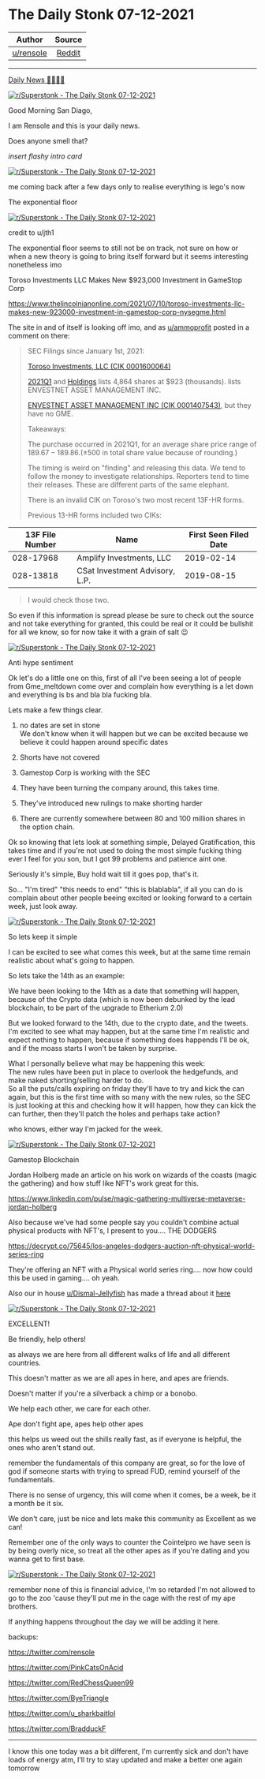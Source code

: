 The Daily Stonk 07-12-2021
==========================

| Author       | Source       | 
| :-------------: |:-------------:|
|  [u/rensole](https://www.reddit.com/user/rensole/) | [Reddit](https://www.reddit.com/r/Superstonk/comments/oiooh1/the_daily_stonk_07122021/) | 

---

[Daily News 🦍💎🙌🚀](https://www.reddit.com/r/Superstonk/search?q=flair_name%3A%22Daily%20News%20%F0%9F%A6%8D%F0%9F%92%8E%F0%9F%99%8C%F0%9F%9A%80%22&restrict_sr=1)

[![r/Superstonk - The Daily Stonk 07-12-2021](https://preview.redd.it/db3gwe6a8ra71.png?width=1600&format=png&auto=webp&s=2d2d091c18880042651da993dabaeecf2cfde7c7)](https://preview.redd.it/db3gwe6a8ra71.png?width=1600&format=png&auto=webp&s=2d2d091c18880042651da993dabaeecf2cfde7c7)

Good Morning San Diago,

I am Rensole and this is your daily news.

Does anyone smell that?

*insert flashy intro card*

[![r/Superstonk - The Daily Stonk 07-12-2021](https://preview.redd.it/gy7xdicc8ra71.png?width=680&format=png&auto=webp&s=448e0b53f2e409b0bb910d912e32b96354f6a836)](https://preview.redd.it/gy7xdicc8ra71.png?width=680&format=png&auto=webp&s=448e0b53f2e409b0bb910d912e32b96354f6a836)

[](https://preview.redd.it/7elpz8qm8ra71.gif?format=mp4&s=e6071a1948ee092f12949a9c568ed57e69a2842c)

me coming back after a few days only to realise everything is lego's now

The exponential floor

[![r/Superstonk - The Daily Stonk 07-12-2021](https://preview.redd.it/03525w9c9ra71.png?width=16384&format=png&auto=webp&s=7021fa33b433fbfcd865538be5e92893716c6bd1)](https://preview.redd.it/03525w9c9ra71.png?width=16384&format=png&auto=webp&s=7021fa33b433fbfcd865538be5e92893716c6bd1)

credit to u/jth1

The exponential floor seems to still not be on track, not sure on how or when a new theory is going to bring itself forward but it seems interesting nonetheless imo

Toroso Investments LLC Makes New $923,000 Investment in GameStop Corp

<https://www.thelincolnianonline.com/2021/07/10/toroso-investments-llc-makes-new-923000-investment-in-gamestop-corp-nysegme.html>

The site in and of itself is looking off imo, and as [u/ammoprofit](https://www.reddit.com/u/ammoprofit/) posted in a comment on there:

> SEC Filings since January 1st, 2021:
>
> [Toroso Investments, LLC (CIK 0001600064)](https://www.sec.gov/edgar/search/?r=el#/dateRange=custom&entityName=0001600064&startdt=2021-01-01&enddt=2021-12-31)
>
> [2021Q1](https://www.sec.gov/Archives/edgar/data/0001600064/000110465921067398/0001104659-21-067398-index.html) and [Holdings](https://www.sec.gov/Archives/edgar/data/1600064/000110465921067398/xslForm13F_X01/infotable.xml) lists 4,864 shares at $923 (thousands). lists ENVESTNET ASSET MANAGEMENT INC.
>
> [ENVESTNET ASSET MANAGEMENT INC (CIK 0001407543)](https://www.sec.gov/edgar/search/?r=el#/dateRange=custom&entityName=0001407543&startdt=2021-01-01&enddt=2021-12-31), but they have no GME.
>
> Takeaways:
>
> The purchase occurred in 2021Q1, for an average share price range of $189.67-189.86. (±$500 in total share value because of rounding.)
>
> The timing is weird on "finding" and releasing this data. We tend to follow the money to investigate relationships. Reporters tend to time their releases. These are different parts of the same elephant.
>
> There is an invalid CIK on Toroso's two most recent 13F-HR forms.
>
> Previous 13-HR forms included two CIKs:

| 13F File Number | Name | First Seen Filed Date |
| --- | --- | --- |
| 028-17968 | Amplify Investments, LLC | 2019-02-14 |
| 028-13818 | CSat Investment Advisory, L.P. | 2019-08-15 |

> I would check those two.

So even if this information is spread please be sure to check out the source and not take everything for granted, this could be real or it could be bullshit for all we know, so for now take it with a grain of salt 😉

[![r/Superstonk - The Daily Stonk 07-12-2021](https://preview.redd.it/z9m7rsw1cra71.png?width=494&format=png&auto=webp&s=c123f019cb225e74bb574a55f69f482993d0c4a2)](https://preview.redd.it/z9m7rsw1cra71.png?width=494&format=png&auto=webp&s=c123f019cb225e74bb574a55f69f482993d0c4a2)

Anti hype sentiment

Ok let's do a little one on this, first of all I've been seeing a lot of people from Gme_meltdown come over and complain how everything is a let down and everything is bs and bla bla fucking bla.

Lets make a few things clear.

1.  no dates are set in stone\
    We don't know when it will happen but we can be excited because we believe it could happen around specific dates

2.  Shorts have not covered

3.  Gamestop Corp is working with the SEC

4.  They have been turning the company around, this takes time.

5.  They've introduced new rulings to make shorting harder

6.  There are currently somewhere between 80 and 100 million shares in the option chain.

Ok so knowing that lets look at something simple, Delayed Gratification, this takes time and if you're not used to doing the most simple fucking thing ever I feel for you son, but I got 99 problems and patience aint one.

Seriously it's simple, Buy hold wait till it goes pop, that's it.

So... "I'm tired" "this needs to end" "this is blablabla", if all you can do is complain about other people beeing excited or looking forward to a certain week, just look away.

[![r/Superstonk - The Daily Stonk 07-12-2021](https://preview.redd.it/fyrhk3d9cra71.png?width=599&format=png&auto=webp&s=537461ee680fe8b878c4f128cda9b715a56cad29)](https://preview.redd.it/fyrhk3d9cra71.png?width=599&format=png&auto=webp&s=537461ee680fe8b878c4f128cda9b715a56cad29)

So lets keep it simple

I can be excited to see what comes this week, but at the same time remain realistic about what's going to happen.

So lets take the 14th as an example:

We have been looking to the 14th as a date that something will happen, because of the Crypto data (which is now been debunked by the lead blockchain, to be part of the upgrade to Etherium 2.0)

But we looked forward to the 14th, due to the crypto date, and the tweets.\
I'm excited to see what may happen, but at the same time I'm realistic and expect nothing to happen, because if something does happends I'll be ok, and if the moass starts I won't be taken by surprise.

What I personally believe what may be happening this week:\
The new rules have been put in place to overlook the hedgefunds, and make naked shorting/selling harder to do.\
So all the puts/calls expiring on friday they'll have to try and kick the can again, but this is the first time with so many with the new rules, so the SEC is just looking at this and checking how it will happen, how they can kick the can further, then they'll patch the holes and perhaps take action?

who knows, either way I'm jacked for the week.

[![r/Superstonk - The Daily Stonk 07-12-2021](https://preview.redd.it/t2xm4o97dra71.png?width=582&format=png&auto=webp&s=ec1b8ebf485d613d3feb4976637e9ea74543d6cc)](https://preview.redd.it/t2xm4o97dra71.png?width=582&format=png&auto=webp&s=ec1b8ebf485d613d3feb4976637e9ea74543d6cc)

Gamestop Blockchain

Jordan Holberg made an article on his work on wizards of the coasts (magic the gathering) and how stuff like NFT's work great for this.

<https://www.linkedin.com/pulse/magic-gathering-multiverse-metaverse-jordan-holberg>

Also because we've had some people say you couldn't combine actual physical products with NFT's, I present to you.... THE DODGERS

<https://decrypt.co/75645/los-angeles-dodgers-auction-nft-physical-world-series-ring>

They're offering an NFT with a Physical world series ring.... now how could this be used in gaming.... oh yeah.

Also our in house [u/Dismal-Jellyfish](https://www.reddit.com/u/Dismal-Jellyfish/) has made a thread about it [here](https://www.reddit.com/r/Superstonk/comments/oi6lhy/nft_economy_update_a_deeper_dive_with_the/?utm_source=share&utm_medium=ios_app&utm_name=iossmf)

[![r/Superstonk - The Daily Stonk 07-12-2021](https://preview.redd.it/nx895dphfra71.png?width=554&format=png&auto=webp&s=e3a5bd1719b058b449e122fcc523c671db943a51)](https://preview.redd.it/nx895dphfra71.png?width=554&format=png&auto=webp&s=e3a5bd1719b058b449e122fcc523c671db943a51)

EXCELLENT!

Be friendly, help others!

as always we are here from all different walks of life and all different countries.

This doesn't matter as we are all apes in here, and apes are friends.

Doesn't matter if you're a silverback a chimp or a bonobo.

We help each other, we care for each other.

Ape don't fight ape, apes help other apes

this helps us weed out the shills really fast, as if everyone is helpful, the ones who aren't stand out.

remember the fundamentals of this company are great, so for the love of god if someone starts with trying to spread FUD, remind yourself of the fundamentals.

There is no sense of urgency, this will come when it comes, be a week, be it a month be it six.

We don't care, just be nice and lets make this community as Excellent as we can!

Remember one of the only ways to counter the Cointelpro we have seen is by being overly nice, so treat all the other apes as if you're dating and you wanna get to first base.

[![r/Superstonk - The Daily Stonk 07-12-2021](https://preview.redd.it/higiqtzjfra71.png?width=400&format=png&auto=webp&s=819e268f01b58b73864e7689db8361faf84d385e)](https://preview.redd.it/higiqtzjfra71.png?width=400&format=png&auto=webp&s=819e268f01b58b73864e7689db8361faf84d385e)

remember none of this is financial advice, I'm so retarded I'm not allowed to go to the zoo 'cause they'll put me in the cage with the rest of my ape brothers.

If anything happens throughout the day we will be adding it here.

backups:

<https://twitter.com/rensole>

<https://twitter.com/PinkCatsOnAcid>

<https://twitter.com/RedChessQueen99>

<https://twitter.com/ByeTriangle>

<https://twitter.com/u_sharkbaitlol>

<https://twitter.com/BradduckF>

-------------------------------------------------------------------------------------

I know this one today was a bit different, I'm currently sick and don't have loads of energy atm, I'll try to stay updated and make a better one again tomorrow
